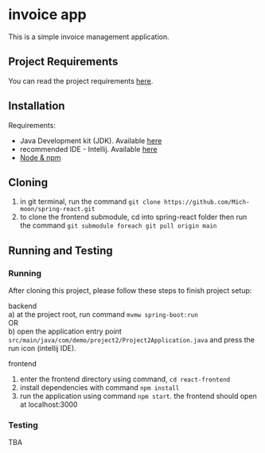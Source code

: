 # invoice app
This is a simple invoice management application.

## Project Requirements
You can read the project requirements <a href="REQUIREMENTS.md">here</a>.

## Installation
Requirements:
 - Java Development kit (JDK). Available [here](https://www.oracle.com/java/technologies/downloads/#jdk18-windows) 
 - recommended IDE -  Intellij. Available [here](https://www.jetbrains.com/idea/download/#section=windows)
 - [Node & npm](https://nodejs.org/en/download/)
  
## Cloning
1. in git terminal, run the command ```git clone https://github.com/Mich-moon/spring-react.git```
2. to clone the frontend submodule, cd into spring-react folder then run the command ```git submodule foreach git pull origin main```

## Running and Testing

### Running

After cloning this project, please follow these steps to finish project setup:

backend  
a) at the project root, run command ```mvmw spring-boot:run```   
OR  
b) open the application entry point ```src/main/java/com/demo/project2/Project2Application.java``` and press the run icon (intellij IDE).  

frontend
1. enter the frontend directory using command, ```cd react-frontend```
2. install dependencies with command ```npm install```
3. run the application using command ```npm start```. the frontend should open at localhost:3000

### Testing
TBA
